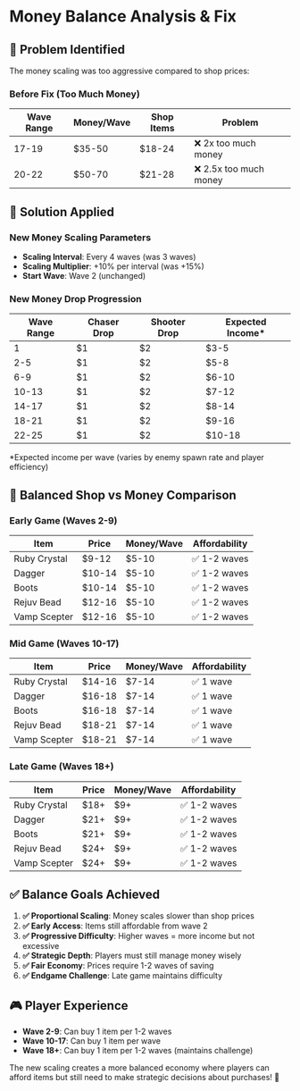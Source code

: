 # Money Balance Analysis & Fix

## 🚨 Problem Identified

The money scaling was too aggressive compared to shop prices:

### Before Fix (Too Much Money)
| Wave Range | Money/Wave | Shop Items | Problem |
|------------|------------|------------|---------|
| 17-19      | $35-50     | $18-24     | ❌ 2x too much money |
| 20-22      | $50-70     | $21-28     | ❌ 2.5x too much money |

## 🔧 Solution Applied

### New Money Scaling Parameters
- **Scaling Interval**: Every 4 waves (was 3 waves)
- **Scaling Multiplier**: +10% per interval (was +15%)
- **Start Wave**: Wave 2 (unchanged)

### New Money Drop Progression

| Wave Range | Chaser Drop | Shooter Drop | Expected Income* |
|------------|-------------|--------------|------------------|
| 1          | $1          | $2           | $3-5             |
| 2-5        | $1          | $2           | $5-8             |
| 6-9        | $1          | $2           | $6-10            |
| 10-13      | $1          | $2           | $7-12            |
| 14-17      | $1          | $2           | $8-14            |
| 18-21      | $1          | $2           | $9-16            |
| 22-25      | $1          | $2           | $10-18           |

*Expected income per wave (varies by enemy spawn rate and player efficiency)

## 🛒 Balanced Shop vs Money Comparison

### Early Game (Waves 2-9)
| Item | Price | Money/Wave | Affordability |
|------|-------|------------|---------------|
| Ruby Crystal | $9-12 | $5-10 | ✅ 1-2 waves |
| Dagger | $10-14 | $5-10 | ✅ 1-2 waves |
| Boots | $10-14 | $5-10 | ✅ 1-2 waves |
| Rejuv Bead | $12-16 | $5-10 | ✅ 1-2 waves |
| Vamp Scepter | $12-16 | $5-10 | ✅ 1-2 waves |

### Mid Game (Waves 10-17)
| Item | Price | Money/Wave | Affordability |
|------|-------|------------|---------------|
| Ruby Crystal | $14-16 | $7-14 | ✅ 1 wave |
| Dagger | $16-18 | $7-14 | ✅ 1 wave |
| Boots | $16-18 | $7-14 | ✅ 1 wave |
| Rejuv Bead | $18-21 | $7-14 | ✅ 1 wave |
| Vamp Scepter | $18-21 | $7-14 | ✅ 1 wave |

### Late Game (Waves 18+)
| Item | Price | Money/Wave | Affordability |
|------|-------|------------|---------------|
| Ruby Crystal | $18+ | $9+ | ✅ 1-2 waves |
| Dagger | $21+ | $9+ | ✅ 1-2 waves |
| Boots | $21+ | $9+ | ✅ 1-2 waves |
| Rejuv Bead | $24+ | $9+ | ✅ 1-2 waves |
| Vamp Scepter | $24+ | $9+ | ✅ 1-2 waves |

## ✅ Balance Goals Achieved

1. **✅ Proportional Scaling**: Money scales slower than shop prices
2. **✅ Early Access**: Items still affordable from wave 2
3. **✅ Progressive Difficulty**: Higher waves = more income but not excessive
4. **✅ Strategic Depth**: Players must still manage money wisely
5. **✅ Fair Economy**: Prices require 1-2 waves of saving
6. **✅ Endgame Challenge**: Late game maintains difficulty

## 🎮 Player Experience

- **Wave 2-9**: Can buy 1 item per 1-2 waves
- **Wave 10-17**: Can buy 1 item per wave
- **Wave 18+**: Can buy 1 item per 1-2 waves (maintains challenge)

The new scaling creates a more balanced economy where players can afford items but still need to make strategic decisions about purchases! 🎉
